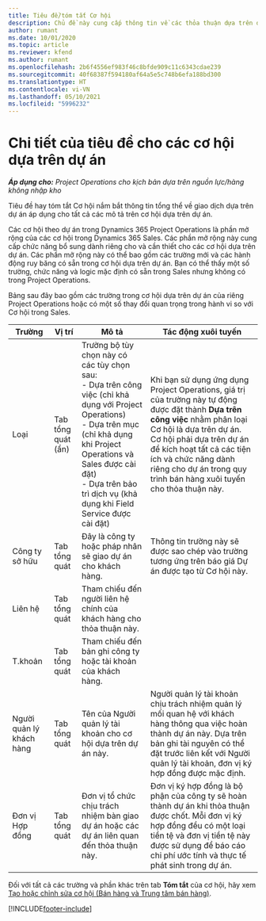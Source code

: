 ```yaml
---
title: Tiêu đề/tóm tắt Cơ hội
description: Chủ đề này cung cấp thông tin về các thỏa thuận dựa trên dự án và mô tả cơ hội dựa trên dự án.
author: rumant
ms.date: 10/01/2020
ms.topic: article
ms.reviewer: kfend
ms.author: rumant
ms.openlocfilehash: 2b6f4556ef983f46c8bfde909c11c6343cdae239
ms.sourcegitcommit: 40f68387f594180af64a5e5c748b6efa188bd300
ms.translationtype: HT
ms.contentlocale: vi-VN
ms.lasthandoff: 05/10/2021
ms.locfileid: "5996232"
---
```

# <a name="header-details-for-project-based-opportunities"></a>Chi tiết của tiêu đề cho các cơ hội dựa trên dự án

_**Áp dụng cho:** Project Operations cho kịch bản dựa trên nguồn lực/hàng không nhập kho_


Tiêu đề hay tóm tắt Cơ hội nắm bắt thông tin tổng thể về giao dịch dựa trên dự án áp dụng cho tất cả các mô tả trên cơ hội dựa trên dự án.

Các cơ hội theo dự án trong Dynamics 365 Project Operations là phần mở rộng của các cơ hội trong Dynamics 365 Sales. Các phần mở rộng này cung cấp chức năng bổ sung dành riêng cho và cần thiết cho các cơ hội dựa trên dự án. Các phần mở rộng này có thể bao gồm các trường mới và các hành động ruy băng có sẵn trong cơ hội dựa trên dự án. Bạn có thể thấy một số trường, chức năng và logic mặc định có sẵn trong Sales nhưng không có trong Project Operations.

Bảng sau đây bao gồm các trường trong cơ hội dựa trên dự án của riêng Project Operations hoặc có một số thay đổi quan trọng trong hành vi so với Cơ hội trong Sales.

| **Trường** | **Vị trí** | **Mô tả** | **Tác động xuôi tuyến** |
| --- | --- | --- | --- |
| Loại | Tab tổng quát (ẩn) | Trường bộ tùy chọn này có các tùy chọn sau:</br>- Dựa trên công việc (chỉ khả dụng với Project Operations)</br>- Dựa trên mục (chỉ khả dụng khi Project Operations và Sales được cài đặt)</br>- Dựa trên bảo trì dịch vụ (khả dụng khi Field Service được cài đặt) | Khi bạn sử dụng ứng dụng Project Operations, giá trị của trường này tự động được đặt thành **Dựa trên công việc** nhằm phân loại Cơ hội là dựa trên dự án. Cơ hội phải dựa trên dự án để kích hoạt tất cả các tiện ích và chức năng dành riêng cho dự án trong quy trình bán hàng xuôi tuyến cho thỏa thuận này. |
| Công ty sở hữu | Tab tổng quát | Đây là công ty hoặc pháp nhân sẽ giao dự án cho khách hàng. | Thông tin trường này sẽ được sao chép vào trường tương ứng trên báo giá Dự án được tạo từ Cơ hội này. |
| Liên hệ | Tab tổng quát | Tham chiếu đến người liên hệ chính của khách hàng cho thỏa thuận này. | |
| T.khoản | Tab tổng quát | Tham chiếu đến bản ghi công ty hoặc tài khoản của khách hàng. | |
| Người quản lý khách hàng | Tab tổng quát | Tên của Người quản lý tài khoản cho cơ hội dựa trên dự án này. | Người quản lý tài khoản chịu trách nhiệm quản lý mối quan hệ với khách hàng thông qua việc hoàn thành dự án này. Dựa trên bản ghi tài nguyên có thể đặt trước liên kết với Người quản lý tài khoản, đơn vị ký hợp đồng được mặc định. |
| Đơn vị Hợp đồng | Tab tổng quát | Đơn vị tổ chức chịu trách nhiệm bàn giao dự án hoặc các dự án liên quan đến thỏa thuận này. | Đơn vị ký hợp đồng là bộ phận của công ty sẽ hoàn thành dự án khi thỏa thuận được chốt. Mỗi đơn vị ký hợp đồng đều có một loại tiền tệ và đơn vị tiền tệ này được sử dụng để báo cáo chi phí ước tính và thực tế phát sinh trong dự án. |

Đối với tất cả các trường và phần khác trên tab **Tóm tắt** của cơ hội, hãy xem [Tạo hoặc chỉnh sửa cơ hội (Bán hàng và Trung tâm bán hàng)](/dynamics365/sales-enterprise/create-edit-opportunity-sales).


[!INCLUDE[footer-include](../includes/footer-banner.md)]
